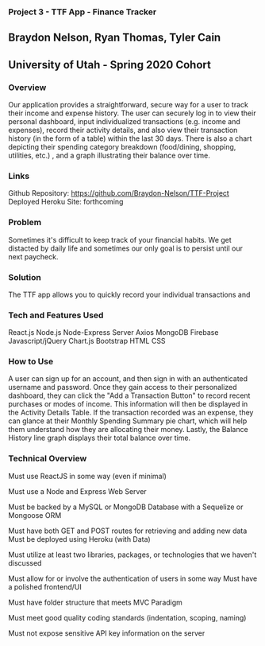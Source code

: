 ### Project 3 - TTF App - Finance Tracker
## Braydon Nelson, Ryan Thomas, Tyler Cain
## University of Utah - Spring 2020 Cohort

### Overview
Our application provides a straightforward, secure way for a user to track their income and expense history. The user can securely log in to view their personal dashboard, input individualized transactions (e.g. income and expenses), record their activity details, and also view their transaction history (in the form of a table) within the last 30 days. There is also a chart depicting their spending category breakdown (food/dining, shopping, utilities, etc.) , and a graph illustrating their balance over time. 

### Links
Github Repository: https://github.com/Braydon-Nelson/TTF-Project
Deployed Heroku Site: forthcoming

### Problem
Sometimes it's difficult to keep track of your financial habits. We get distacted by daily life and sometimes our only goal is to persist until our next paycheck. 

### Solution
The TTF app allows you to quickly record your individual transactions and 

### Tech and Features Used
React.js
Node.js
Node-Express Server
Axios
MongoDB
Firebase
Javascript/jQuery
Chart.js
Bootstrap
HTML
CSS

### How to Use
A user can sign up for an account, and then sign in with an authenticated username and password. Once they gain access to their personalized dashboard, they can click the "Add a Transaction Button" to record recent purchases or modes of income. This information will then be displayed in the Activity Details Table. If the transaction recorded was an expense, they can glance at their Monthly Spending Summary pie chart, which will help them understand how they are allocating their money. Lastly, the Balance History line graph displays their total balance over time. 

### Technical Overview
Must use ReactJS in some way (even if minimal)

Must use a Node and Express Web Server

Must be backed by a MySQL or MongoDB Database with a Sequelize or Mongoose ORM  

Must have both GET and POST routes for retrieving and adding new data
Must be deployed using Heroku (with Data)

Must utilize at least two libraries, packages, or technologies that we haven't discussed

Must allow for or involve the authentication of users in some way
Must have a polished frontend/UI 

Must have folder structure that meets MVC Paradigm

Must meet good quality coding standards (indentation, scoping, naming)

Must not expose sensitive API key information on the server